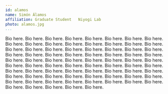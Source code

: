 ```yaml
---
id: alamos
name: Simón Álamos
affiliation: Graduate Student	Niyogi Lab
photo: alamos.jpg
...
```


Bio here.  Bio here.  Bio here.  Bio here.  Bio here.  Bio here.  Bio here.
Bio here.  Bio here.  Bio here.  Bio here.  Bio here.  Bio here.  Bio here.
Bio here.  Bio here.  Bio here.  Bio here.  Bio here.  Bio here.  Bio here.
Bio here.  Bio here.  Bio here.  Bio here.  Bio here.  Bio here.  Bio here.
Bio here.  Bio here.  Bio here.  Bio here.  Bio here.  Bio here.  Bio here.
Bio here.  Bio here.  Bio here.  Bio here.  Bio here.  Bio here.  Bio here.
Bio here.  Bio here.  Bio here.  Bio here.  Bio here.  Bio here.  Bio here.
Bio here.  Bio here.  Bio here.  Bio here.  Bio here.  Bio here.  Bio here.
Bio here.  Bio here.  Bio here.  Bio here.  Bio here.  Bio here.  Bio here.
Bio here.  Bio here.  Bio here.  Bio here.  Bio here.  Bio here.  Bio here.
Bio here.  Bio here.  Bio here.  Bio here.  Bio here.  Bio here.  Bio here.
